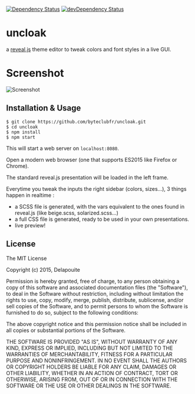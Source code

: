 [![Dependency Status](https://david-dm.org/byteclubfr/uncloak.svg?style=flat)](https://david-dm.org/byteclubfr/uncloak)
[![devDependency Status](https://david-dm.org/byteclubfr/uncloak/dev-status.svg?style=flat)](https://david-dm.org/byteclubfr/uncloak#info=devDependencies)

# uncloak

a [reveal.js](https://github.com/hakimel/reveal.js) theme editor to tweak colors and font styles in a live GUI.

# Screenshot

![Screenshot](https://github.com/byteclubfr/uncloak/blob/master/screenshot.jpg?raw=true)

## Installation & Usage

    $ git clone https://github.com/byteclubfr/uncloak.git
    $ cd uncloak
    $ npm install
    $ npm start

This will start a web server on `localhost:8080`.

Open a modern web browser (one that supports ES2015 like Firefox or Chrome).

The standard reveal.js presentation will be loaded in the left frame.

Everytime you tweak the inputs the right sidebar (colors, sizes…), 3 things happen in realtime :

* a SCSS file is generated, with the vars equivalent to the ones found in reveal.js (like beige.scss, solarized.scss…)
* a full CSS file is generated, ready to be used in your own presentations.
* live preview!

## License

The MIT License

Copyright (c) 2015, Delapouite

Permission is hereby granted, free of charge, to any person obtaining a copy of this software and associated documentation files (the "Software"), to deal in the Software without restriction, including without limitation the rights to use, copy, modify, merge, publish, distribute, sublicense, and/or sell copies of the Software, and to permit persons to whom the Software is furnished to do so, subject to the following conditions:

The above copyright notice and this permission notice shall be included in all copies or substantial portions of the Software.

THE SOFTWARE IS PROVIDED "AS IS", WITHOUT WARRANTY OF ANY KIND, EXPRESS OR IMPLIED, INCLUDING BUT NOT LIMITED TO THE WARRANTIES OF MERCHANTABILITY, FITNESS FOR A PARTICULAR PURPOSE AND NONINFRINGEMENT. IN NO EVENT SHALL THE AUTHORS OR COPYRIGHT HOLDERS BE LIABLE FOR ANY CLAIM, DAMAGES OR OTHER LIABILITY, WHETHER IN AN ACTION OF CONTRACT, TORT OR OTHERWISE, ARISING FROM, OUT OF OR IN CONNECTION WITH THE SOFTWARE OR THE USE OR OTHER DEALINGS IN THE SOFTWARE.

